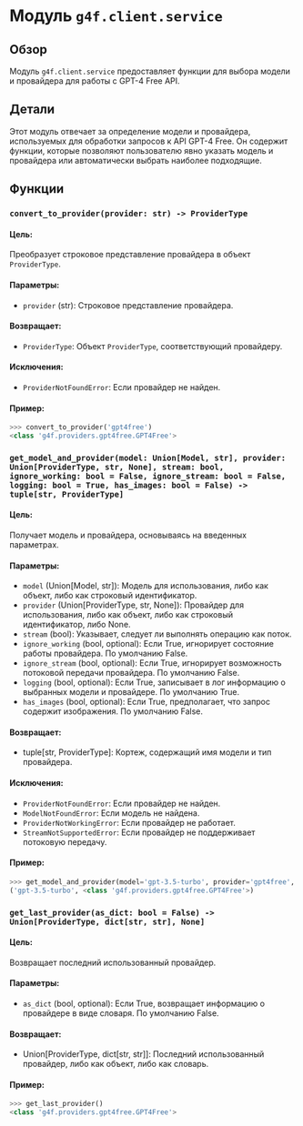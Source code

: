 # Модуль `g4f.client.service`
## Обзор
Модуль `g4f.client.service` предоставляет функции для выбора модели и провайдера для работы с GPT-4 Free API. 

## Детали

Этот модуль отвечает за определение модели и провайдера, используемых для обработки запросов к API GPT-4 Free. Он содержит функции, которые позволяют пользователю явно указать модель и провайдера или автоматически выбрать наиболее подходящие.

## Функции
### `convert_to_provider(provider: str) -> ProviderType`
#### Цель:
 Преобразует строковое представление провайдера в объект `ProviderType`.

#### Параметры:
- `provider` (str): Строковое представление провайдера.
#### Возвращает:
- `ProviderType`: Объект `ProviderType`, соответствующий провайдеру.

#### Исключения:
- `ProviderNotFoundError`: Если провайдер не найден.
#### Пример:
```python
>>> convert_to_provider('gpt4free')
<class 'g4f.providers.gpt4free.GPT4Free'>
```
### `get_model_and_provider(model: Union[Model, str], provider: Union[ProviderType, str, None], stream: bool, ignore_working: bool = False, ignore_stream: bool = False, logging: bool = True, has_images: bool = False) -> tuple[str, ProviderType]`
#### Цель:
 Получает модель и провайдера, основываясь на введенных параметрах.

#### Параметры:
- `model` (Union[Model, str]): Модель для использования, либо как объект, либо как строковый идентификатор.
- `provider` (Union[ProviderType, str, None]): Провайдер для использования, либо как объект, либо как строковый идентификатор, либо None.
- `stream` (bool): Указывает, следует ли выполнять операцию как поток.
- `ignore_working` (bool, optional): Если True, игнорирует состояние работы провайдера. По умолчанию False.
- `ignore_stream` (bool, optional): Если True, игнорирует возможность потоковой передачи провайдера. По умолчанию False.
- `logging` (bool, optional): Если True, записывает в лог информацию о выбранных модели и провайдере. По умолчанию True.
- `has_images` (bool, optional): Если True, предполагает, что запрос содержит изображения. По умолчанию False.
#### Возвращает:
- tuple[str, ProviderType]: Кортеж, содержащий имя модели и тип провайдера.
#### Исключения:
- `ProviderNotFoundError`: Если провайдер не найден.
- `ModelNotFoundError`: Если модель не найдена.
- `ProviderNotWorkingError`: Если провайдер не работает.
- `StreamNotSupportedError`: Если провайдер не поддерживает потоковую передачу.
#### Пример:
```python
>>> get_model_and_provider(model='gpt-3.5-turbo', provider='gpt4free', stream=False)
('gpt-3.5-turbo', <class 'g4f.providers.gpt4free.GPT4Free'>)
```
### `get_last_provider(as_dict: bool = False) -> Union[ProviderType, dict[str, str], None]`
#### Цель:
 Возвращает последний использованный провайдер.

#### Параметры:
- `as_dict` (bool, optional): Если True, возвращает информацию о провайдере в виде словаря. По умолчанию False.
#### Возвращает:
- Union[ProviderType, dict[str, str]]: Последний использованный провайдер, либо как объект, либо как словарь.
#### Пример:
```python
>>> get_last_provider()
<class 'g4f.providers.gpt4free.GPT4Free'>
```